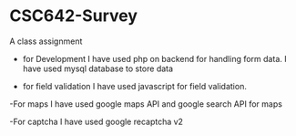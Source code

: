 # CSC642-Survey
A class assignment 

- for Development
I have used php on backend for handling form data.
I have used mysql database to store data

- for field validation
I have used javascript for field validation.

-For maps
I have used google maps API and google search API for maps

-For captcha
I have used google recaptcha v2
